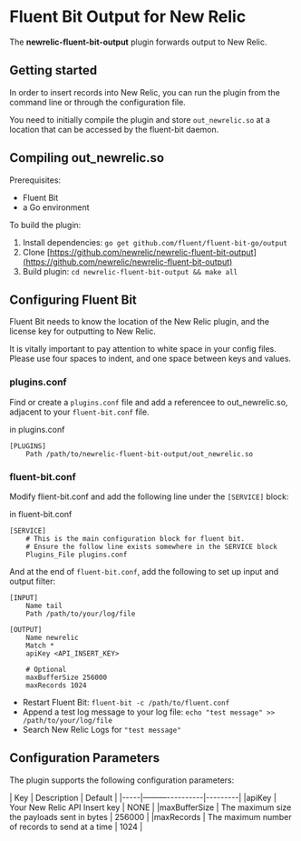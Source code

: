 # Fluent Bit Output for New Relic

The **newrelic-fluent-bit-output** plugin forwards output to New Relic.

## Getting started

In order to insert records into New Relic, you can run the plugin from the command line or through the configuration file.

You need to initially compile the plugin and store ```out_newrelic.so``` at a location that can be accessed by the fluent-bit daemon.

## Compiling out_newrelic.so

Prerequisites:
* Fluent Bit
* a Go environment

To build the plugin:
1. Install dependencies: `go get github.com/fluent/fluent-bit-go/output`
2. Clone [https://github.com/newrelic/newrelic-fluent-bit-output](https://github.com/newrelic/newrelic-fluent-bit-output)
3. Build plugin: `cd newrelic-fluent-bit-output && make all`

## Configuring Fluent Bit

Fluent Bit needs to know the location of the New Relic plugin, and the license key for outputting to New Relic.

It is vitally important to pay attention to white space in your config files. Please use four spaces to indent, and one space between keys and values.

### plugins.conf
Find or create a `plugins.conf` file and add a referencee to out_newrelic.so, adjacent to your `fluent-bit.conf` file.

in plugins.conf
```
[PLUGINS]
    Path /path/to/newrelic-fluent-bit-output/out_newrelic.so
```

### fluent-bit.conf
Modify flient-bit.conf and add the following line under the `[SERVICE]` block:

in fluent-bit.conf
```
[SERVICE]
    # This is the main configuration block for fluent bit.
    # Ensure the follow line exists somewhere in the SERVICE block
    Plugins_File plugins.conf

```

And at the end of `fluent-bit.conf`, add the following to set up input and output filter:
```
[INPUT]
    Name tail
    Path /path/to/your/log/file

[OUTPUT]
    Name newrelic
    Match *
    apiKey <API_INSERT_KEY>

    # Optional
    maxBufferSize 256000
    maxRecords 1024
```

* Restart Fluent Bit: `fluent-bit -c /path/to/fluent.conf`
* Append a test log message to your log file: `echo "test message" >> /path/to/your/log/file`
* Search New Relic Logs for `"test message"`

## Configuration Parameters

The plugin supports the following configuration parameters:


| Key | Description | Default |
|-----|———----------|---------|
|apiKey        |  Your New Relic API Insert key | NONE   |
|maxBufferSize |  The maximum size the payloads sent in bytes  | 256000 |
|maxRecords    |  The maximum number of records to send at a time  | 1024 |
